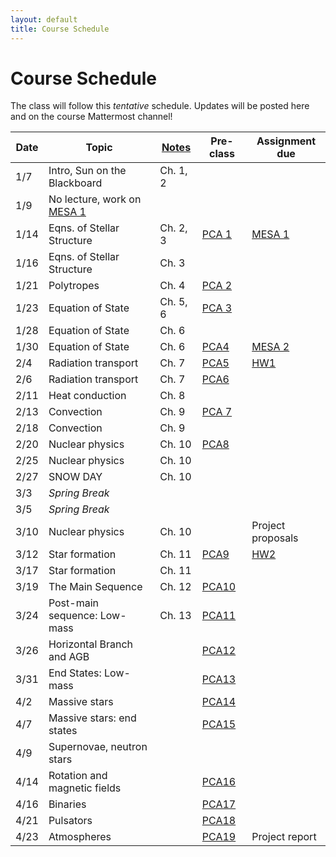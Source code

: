 ```yaml
---
layout: default
title: Course Schedule
---
```


# Course Schedule

The class will follow this _tentative_ schedule. Updates will be posted here and on the course Mattermost channel! 

Date  | Topic                        | [Notes](assets/stellar-notes.pdf) | Pre-class | Assignment due
------|------------------------------|-------|-----------|----------------
1/7   | Intro, Sun on the Blackboard | Ch. 1, 2 | | 
1/9   | No lecture, work on [MESA 1](assignments/mesa1.md)   | |
1/14  | Eqns. of Stellar Structure   | Ch. 2, 3 | [PCA 1](assignments/pca1.md) | [MESA 1](assignments/mesa1.md)
1/16  | Eqns. of Stellar Structure   | Ch. 3 |   |
1/21  | Polytropes                   | Ch. 4 |  [PCA 2](assignments/pca2.md) |
1/23  | Equation of State            | Ch. 5, 6 | [PCA 3](assignments/pca3.md) |
1/28  | Equation of State            | Ch. 6 |  |
1/30  | Equation of State            | Ch. 6 | [PCA4](assignments/pca4.md) | [MESA 2](assignments/mesa2.md)
2/4   | Radiation transport          | Ch. 7 | [PCA5](assignments/pca5.md) | [HW1](assignments/hw1.md)
2/6   | Radiation transport          | Ch. 7 | [PCA6](assignments/pca6.md) | 
2/11  | Heat conduction              | Ch. 8 | |
2/13  | Convection                   | Ch. 9 | [PCA 7](assignments/pca7.md) |
2/18  | Convection                   | Ch. 9 | |
2/20  | Nuclear physics              | Ch. 10 | [PCA8](assignments/pca8.md) | 
2/25  | Nuclear physics              | Ch. 10 | |
2/27  | SNOW DAY              | Ch. 10  | | 
3/3   | *Spring Break*               |  | |
3/5   | *Spring Break*               |  | |
3/10  | Nuclear physics               | Ch. 10  | | Project proposals
3/12  | Star formation               | Ch. 11 | [PCA9](assignments/pca9.md) | [HW2](assignments/hw2.md)
3/17  | Star formation |            Ch. 11 
3/19  | The Main Sequence            | Ch. 12 | [PCA10](assignments/pca10.md) |
3/24  | Post-main sequence: Low-mass | Ch. 13 | [PCA11](assignments/pca11.md) |
3/26  | Horizontal Branch and AGB    |  | [PCA12](assignments/pca12.md) |
3/31  | End States: Low-mass         |  | [PCA13](assignments/pca13.md) |
4/2   | Massive stars                 |  | [PCA14](assignments/pca14.md) |
4/7   | Massive stars: end states     |  | [PCA15](assignments/pca15.md) |
4/9   | Supernovae, neutron stars
4/14 | Rotation and magnetic fields |  | [PCA16](assignments/pca16.md) |
4/16  | Binaries                     |  | [PCA17](assignments/pca17.md) |
4/21  | Pulsators                     |  | [PCA18](assignments/pca18.md) |
4/23  | Atmospheres             |  | [PCA19](assignments/pca19.md) | Project report

